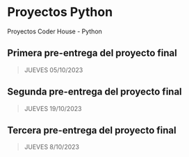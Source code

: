 # Proyectos Python

Proyectos Coder House - Python

## Primera pre-entrega del proyecto final

> JUEVES 05/10/2023

## Segunda pre-entrega del proyecto final

> JUEVES 19/10/2023

## Tercera pre-entrega del proyecto final

> JUEVES 8/10/2023
